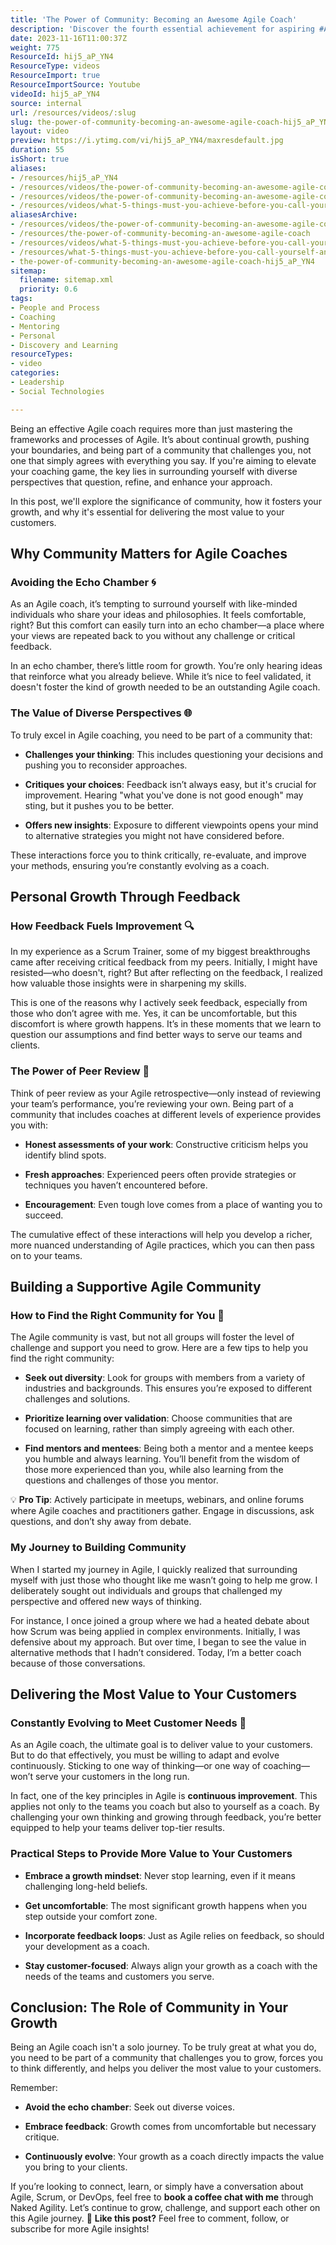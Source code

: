 ```yaml
---
title: 'The Power of Community: Becoming an Awesome Agile Coach'
description: 'Discover the fourth essential achievement for aspiring #AgileCoaches with Martin Hinshelwood. Elevate your skills and empower teams to thrive!'
date: 2023-11-16T11:00:37Z
weight: 775
ResourceId: hij5_aP_YN4
ResourceType: videos
ResourceImport: true
ResourceImportSource: Youtube
videoId: hij5_aP_YN4
source: internal
url: /resources/videos/:slug
slug: the-power-of-community-becoming-an-awesome-agile-coach-hij5_aP_YN4
layout: video
preview: https://i.ytimg.com/vi/hij5_aP_YN4/maxresdefault.jpg
duration: 55
isShort: true
aliases:
- /resources/hij5_aP_YN4
- /resources/videos/the-power-of-community-becoming-an-awesome-agile-coach-hij5_aP_YN4
- /resources/videos/the-power-of-community-becoming-an-awesome-agile-coach
- /resources/videos/what-5-things-must-you-achieve-before-you-call-yourself-an-agilecoach-part-4
aliasesArchive:
- /resources/videos/the-power-of-community-becoming-an-awesome-agile-coach
- /resources/the-power-of-community-becoming-an-awesome-agile-coach
- /resources/videos/what-5-things-must-you-achieve-before-you-call-yourself-an-agilecoach-part-4
- /resources/what-5-things-must-you-achieve-before-you-call-yourself-an-agilecoach-part-4
- the-power-of-community-becoming-an-awesome-agile-coach-hij5_aP_YN4
sitemap:
  filename: sitemap.xml
  priority: 0.6
tags:
- People and Process
- Coaching
- Mentoring
- Personal
- Discovery and Learning
resourceTypes:
- video
categories:
- Leadership
- Social Technologies

---
```

Being an effective Agile coach requires more than just mastering the frameworks and processes of Agile. It’s about continual growth, pushing your boundaries, and being part of a community that challenges you, not one that simply agrees with everything you say. If you're aiming to elevate your coaching game, the key lies in surrounding yourself with diverse perspectives that question, refine, and enhance your approach.

In this post, we'll explore the significance of community, how it fosters your growth, and why it's essential for delivering the most value to your customers.

## **Why Community Matters for Agile Coaches**

### **Avoiding the Echo Chamber** **🌀**

As an Agile coach, it’s tempting to surround yourself with like-minded individuals who share your ideas and philosophies. It feels comfortable, right? But this comfort can easily turn into an echo chamber—a place where your views are repeated back to you without any challenge or critical feedback.

In an echo chamber, there’s little room for growth. You’re only hearing ideas that reinforce what you already believe. While it’s nice to feel validated, it doesn't foster the kind of growth needed to be an outstanding Agile coach.

### **The Value of Diverse Perspectives** **🌐**

To truly excel in Agile coaching, you need to be part of a community that:

- **Challenges your thinking**: This includes questioning your decisions and pushing you to reconsider approaches.

- **Critiques your choices**: Feedback isn’t always easy, but it's crucial for improvement. Hearing "what you've done is not good enough" may sting, but it pushes you to be better.

- **Offers new insights**: Exposure to different viewpoints opens your mind to alternative strategies you might not have considered before.

These interactions force you to think critically, re-evaluate, and improve your methods, ensuring you’re constantly evolving as a coach.

## **Personal Growth Through Feedback**

### **How Feedback Fuels Improvement** **🔍**

In my experience as a Scrum Trainer, some of my biggest breakthroughs came after receiving critical feedback from my peers. Initially, I might have resisted—who doesn't, right? But after reflecting on the feedback, I realized how valuable those insights were in sharpening my skills.

This is one of the reasons why I actively seek feedback, especially from those who don’t agree with me. Yes, it can be uncomfortable, but this discomfort is where growth happens. It’s in these moments that we learn to question our assumptions and find better ways to serve our teams and clients.

### **The Power of Peer Review** **👥**

Think of peer review as your Agile retrospective—only instead of reviewing your team’s performance, you’re reviewing your own. Being part of a community that includes coaches at different levels of experience provides you with:

- **Honest assessments of your work**: Constructive criticism helps you identify blind spots.

- **Fresh approaches**: Experienced peers often provide strategies or techniques you haven’t encountered before.

- **Encouragement**: Even tough love comes from a place of wanting you to succeed.

The cumulative effect of these interactions will help you develop a richer, more nuanced understanding of Agile practices, which you can then pass on to your teams.

## **Building a Supportive Agile Community**

### **How to Find the Right Community for You** **🌱**

The Agile community is vast, but not all groups will foster the level of challenge and support you need to grow. Here are a few tips to help you find the right community:

- **Seek out diversity**: Look for groups with members from a variety of industries and backgrounds. This ensures you’re exposed to different challenges and solutions.

- **Prioritize learning over validation**: Choose communities that are focused on learning, rather than simply agreeing with each other.

- **Find mentors and mentees**: Being both a mentor and a mentee keeps you humble and always learning. You’ll benefit from the wisdom of those more experienced than you, while also learning from the questions and challenges of those you mentor.

💡 **Pro Tip**: Actively participate in meetups, webinars, and online forums where Agile coaches and practitioners gather. Engage in discussions, ask questions, and don’t shy away from debate.

### **My Journey to Building Community**

When I started my journey in Agile, I quickly realized that surrounding myself with just those who thought like me wasn’t going to help me grow. I deliberately sought out individuals and groups that challenged my perspective and offered new ways of thinking.

For instance, I once joined a group where we had a heated debate about how Scrum was being applied in complex environments. Initially, I was defensive about my approach. But over time, I began to see the value in alternative methods that I hadn’t considered. Today, I’m a better coach because of those conversations.

## **Delivering the Most Value to Your Customers**

### **Constantly Evolving to Meet Customer Needs** **🔄**

As an Agile coach, the ultimate goal is to deliver value to your customers. But to do that effectively, you must be willing to adapt and evolve continuously. Sticking to one way of thinking—or one way of coaching—won’t serve your customers in the long run.

In fact, one of the key principles in Agile is **continuous improvement**. This applies not only to the teams you coach but also to yourself as a coach. By challenging your own thinking and growing through feedback, you’re better equipped to help your teams deliver top-tier results.

### **Practical Steps to Provide More Value to Your Customers**

- **Embrace a growth mindset**: Never stop learning, even if it means challenging long-held beliefs.

- **Get uncomfortable**: The most significant growth happens when you step outside your comfort zone.

- **Incorporate feedback loops**: Just as Agile relies on feedback, so should your development as a coach.

- **Stay customer-focused**: Always align your growth as a coach with the needs of the teams and customers you serve.

## **Conclusion: The Role of Community in Your Growth**

Being an Agile coach isn't a solo journey. To be truly great at what you do, you need to be part of a community that challenges you to grow, forces you to think differently, and helps you deliver the most value to your customers.

Remember:

- **Avoid the echo chamber**: Seek out diverse voices.

- **Embrace feedback**: Growth comes from uncomfortable but necessary critique.

- **Continuously evolve**: Your growth as a coach directly impacts the value you bring to your clients.

If you’re looking to connect, learn, or simply have a conversation about Agile, Scrum, or DevOps, feel free to **book a coffee chat with me** through Naked Agility. Let’s continue to grow, challenge, and support each other on this Agile journey. 🌟 **Like this post?** Feel free to comment, follow, or subscribe for more Agile insights!
